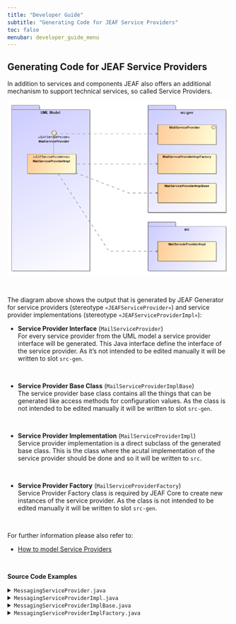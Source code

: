```yaml
---
title: "Developer Guide"
subtitle: "Generating Code for JEAF Service Providers"
toc: false
menubar: developer_guide_menu
---
```


## Generating Code for JEAF Service Providers

In addition to services and components JEAF also offers an additional mechanism to support technical services, so called Service Providers.

![Code for JEAF Service Providers](/images/code_for_service_providers.png)

<br>

The diagram above shows the output that is generated by JEAF Generator for service providers (stereotype `«JEAFServiceProvider»`) and service provider implementations (stereotype `«JEAFServiceProviderImpl»`):<br>

- **Service Provider Interface** (`MailServiceProvider`)  
  For every service provider from the UML model a service provider interface will be generated. This Java interface define the interface of the service provider. As it’s not intended to be edited manually it will be written to slot `src-gen`.  

<br>

- **Service Provider Base Class** (`MailServiceProviderImplBase`)  
  The service provider base class contains all the things that can be generated like access methods for configuration values. As the class is not intended to be edited manually it will be written to slot `src-gen`.  

<br>

- **Service Provider Implementation** (`MailServiceProviderImpl`)  
  Service provider implementation is a direct subclass of the generated base class. This is the class where the acutal implementation of the service provider should be done and so it will be written to `src`.  

<br>

- **Service Provider Factory** (`MailServiceProviderFactory`)  
  Service Provider Factory class is required by JEAF Core to create new instances of the service provider. As the class is not intended to be edited manually it will be written to slot `src-gen`.

<br>

For further information please also refer to:

- [How to model Service Providers](/uml-modeling-guider/how-to-model-service-providers)

<br>

**Source Code Examples**
<details>
  <summary><code>MessagingServiceProvider.java</code></summary>
  <script src="https://emgithub.com/embed-v2.js?target=https%3A%2F%2Fgithub.com%2Fanaptecs%2Fjeaf-generator-samples%2Fblob%2Fmain%2Faccounting-service-providers-api%2Fsrc-gen%2Fmain%2Fjava%2Fcom%2Fanaptecs%2Fjeaf%2Faccounting%2Fmessaging%2FMessagingServiceProvider.java&style=base16%2Fatelier-forest-light&type=code&showBorder=on&showFileMeta=on&showFullPath=on&showCopy=on"></script>
</details>
<details>
  <summary><code>MessagingServiceProviderImpl.java</code></summary>
  <script src="https://emgithub.com/embed-v2.js?target=https%3A%2F%2Fgithub.com%2Fanaptecs%2Fjeaf-generator-samples%2Fblob%2Fmain%2Faccounting-service-providers-impl%2Fsrc-gen%2Fmain%2Fjava%2Fcom%2Fanaptecs%2Fjeaf%2Faccounting%2Fmessaging%2Fimpl%2FMessagingServiceProviderImpl.java&style=base16%2Fatelier-forest-light&type=code&showBorder=on&showFileMeta=on&showFullPath=on&showCopy=on"></script>
</details>
<details>
  <summary><code>MessagingServiceProviderImplBase.java</code></summary>
  <script src="https://emgithub.com/embed-v2.js?target=https%3A%2F%2Fgithub.com%2Fanaptecs%2Fjeaf-generator-samples%2Fblob%2Fmain%2Faccounting-service-providers-impl%2Fsrc-gen%2Fmain%2Fjava%2Fcom%2Fanaptecs%2Fjeaf%2Faccounting%2Fmessaging%2Fimpl%2FMessagingServiceProviderImplBase.java&style=base16%2Fatelier-forest-light&type=code&showBorder=on&showFileMeta=on&showFullPath=on&showCopy=on"></script>
</details>
<details>
  <summary><code>MessagingServiceProviderImplFactory.java</code></summary>
  <script src="https://emgithub.com/embed-v2.js?target=https%3A%2F%2Fgithub.com%2Fanaptecs%2Fjeaf-generator-samples%2Fblob%2Fmain%2Faccounting-service-providers-impl%2Fsrc-gen%2Fmain%2Fjava%2Fcom%2Fanaptecs%2Fjeaf%2Faccounting%2Fmessaging%2Fimpl%2FMessagingServiceProviderImplFactory.java&style=base16%2Fatelier-forest-light&type=code&showBorder=on&showFileMeta=on&showFullPath=on&showCopy=on"></script>
</details>



